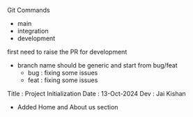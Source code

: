 Git Commands


- main
- integration
- development

first need to raise the PR for development

- branch name should be generic and start from bug/feat
    - bug : fixing some issues
    - feat : fixing some issues


Title : Project Initialization
Date : 13-Oct-2024
Dev : Jai Kishan
- Added Home and About us section